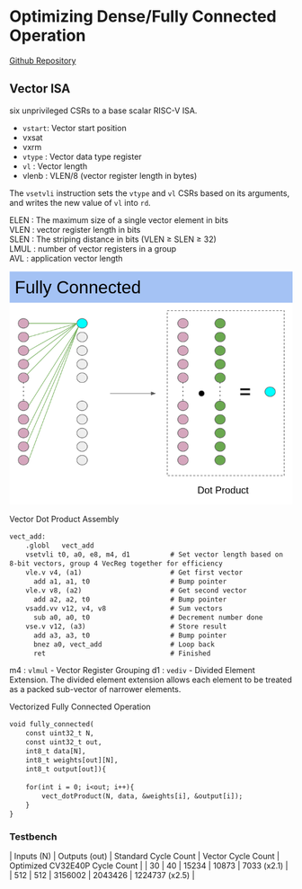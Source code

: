 # Optimizing Dense/Fully Connected Operation

[Github Repository](https://github.com/drac98/NN_software/commits/dense)

## Vector ISA

six unprivileged CSRs to a base scalar RISC-V ISA.
- `vstart`: Vector start position
- vxsat
- vxrm
- `vtype` : Vector data type register
- `vl` : Vector length
- vlenb : VLEN/8 (vector register length in bytes)

The `vsetvli` instruction sets the `vtype` and `vl` CSRs based on its 
arguments, and writes the new value of `vl` into `rd`.

ELEN : The maximum size of a single vector element in bits\
VLEN : vector register length in bits\
SLEN : The striping distance in bits (VLEN ≥ SLEN ≥ 32)\
LMUL : number of vector registers in a group\
AVL : application vector length

![fully-connected](img/fully-connected.png)

Vector Dot Product Assembly
```
vect_add:    
	.globl   vect_add
	vsetvli t0, a0, e8, m4, d1 			# Set vector length based on 8-bit vectors, group 4 VecReg together for efficiency 
	vle.v v4, (a1)          			# Get first vector
	  add a1, a1, t0         			# Bump pointer
	vle.v v8, (a2)          			# Get second vector
	  add a2, a2, t0       			  	# Bump pointer    
	vsadd.vv v12, v4, v8     			# Sum vectors    
	  sub a0, a0, t0        		 	# Decrement number done
	vse.v v12, (a3)         		 	# Store result      
      add a3, a3, t0       			 	# Bump pointer      
      bnez a0, vect_add   				# Loop back      
      ret                  			  	# Finished
```
m4 : `vlmul` - Vector Register Grouping
d1 : `vediv` - Divided Element Extension. The divided element extension allows each element to be treated as a packed sub-vector of narrower elements.


Vectorized Fully Connected Operation
```
void fully_connected(
	const uint32_t N, 
	const uint32_t out,
	int8_t data[N],
	int8_t weights[out][N],
	int8_t output[out]){

    for(int i = 0; i<out; i++){
        vect_dotProduct(N, data, &weights[i], &output[i]);
    }
}
```

### Testbench

| Inputs (N) | Outputs (out) | Standard Cycle Count | Vector Cycle Count | Optimized CV32E40P Cycle Count |
| 30 |	 40 |	 15234	| 10873 | 7033 (x2.1) |
| 512 |	 512 |	 3156002	| 2043426 | 1224737 (x2.5) |
